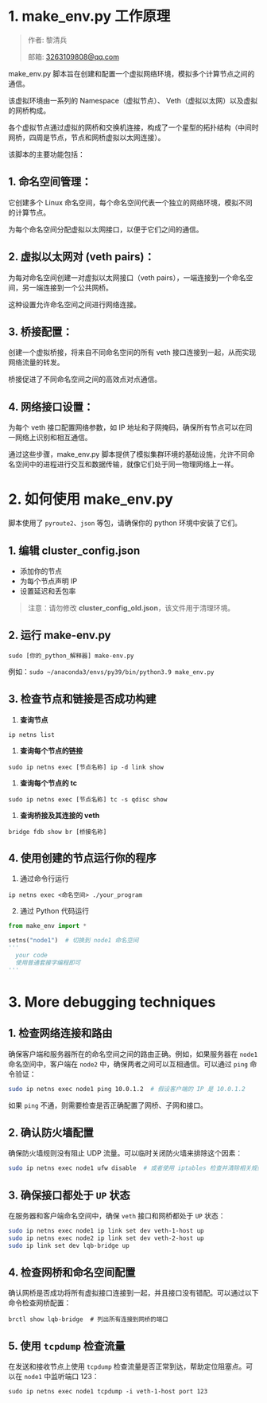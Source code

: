 # 1. **make_env.py 工作原理**

> 作者: 黎清兵
>
> 邮箱: 3263109808@qq.com

make_env.py 脚本旨在创建和配置一个虚拟网络环境，模拟多个计算节点之间的通信。

该虚拟环境由一系列的 Namespace（虚拟节点）、 Veth（虚拟以太网）以及虚拟的网桥构成。

各个虚拟节点通过虚拟的网桥和交换机连接，构成了一个星型的拓扑结构（中间时网桥，四周是节点，节点和网桥虚拟以太网连接）。

该脚本的主要功能包括：

## 1. **命名空间管理：**

它创建多个 Linux 命名空间，每个命名空间代表一个独立的网络环境，模拟不同的计算节点。

为每个命名空间分配虚拟以太网接口，以便于它们之间的通信。

## 2. **虚拟以太网对 (veth pairs)：**

为每对命名空间创建一对虚拟以太网接口（veth pairs），一端连接到一个命名空间，另一端连接到一个公共网桥。

这种设置允许命名空间之间进行网络连接。

## 3. **桥接配置：**

创建一个虚拟桥接，将来自不同命名空间的所有 veth 接口连接到一起，从而实现网络流量的转发。

桥接促进了不同命名空间之间的高效点对点通信。

## 4. **网络接口设置：**

为每个 veth 接口配置网络参数，如 IP 地址和子网掩码，确保所有节点可以在同一网络上识别和相互通信。

通过这些步骤，make_env.py 脚本提供了模拟集群环境的基础设施，允许不同命名空间中的进程进行交互和数据传输，就像它们处于同一物理网络上一样。

# 2. 如何使用 make_env.py

脚本使用了 `pyroute2`、`json` 等包，请确保你的 python 环境中安装了它们。

## 1. 编辑 cluster_config.json

- 添加你的节点
- 为每个节点声明 IP
- 设置延迟和丢包率

> 注意：请勿修改 **cluster_config_old.json**，该文件用于清理环境。

## 2. 运行 make-env.py

```shell
sudo [你的_python_解释器] make-env.py
```

例如：`sudo ~/anaconda3/envs/py39/bin/python3.9 make_env.py`

## 3. 检查节点和链接是否成功构建

1. **查询节点**

```shell
ip netns list
```

1. **查询每个节点的链接**

```shell
sudo ip netns exec [节点名称] ip -d link show
```

1. **查询每个节点的 tc**

```shell
sudo ip netns exec [节点名称] tc -s qdisc show
```

1. **查询桥接及其连接的 veth**

```shell
bridge fdb show br [桥接名称]
```

## 4. 使用创建的节点运行你的程序

1. 通过命令行运行

```shell
ip netns exec <命名空间> ./your_program
```

2. 通过 Python 代码运行

```python
from make_env import *

setns("node1")  # 切换到 node1 命名空间
'''
  your code
  使用普通套接字编程即可
'''
```

# 3. More debugging techniques

## 1. 检查网络连接和路由

确保客户端和服务器所在的命名空间之间的路由正确。例如，如果服务器在 `node1` 命名空间中，客户端在 `node2` 中，确保两者之间可以互相通信。可以通过 `ping` 命令验证：

```bash
sudo ip netns exec node1 ping 10.0.1.2  # 假设客户端的 IP 是 10.0.1.2
```

如果 `ping` 不通，则需要检查是否正确配置了网桥、子网和接口。

## 2. 确认防火墙配置

确保防火墙规则没有阻止 UDP 流量。可以临时关闭防火墙来排除这个因素：

```bash
sudo ip netns exec node1 ufw disable  # 或者使用 iptables 检查并清除相关规则
```

## 3. 确保接口都处于 `UP` 状态

在服务器和客户端命名空间中，确保 `veth` 接口和网桥都处于 `UP` 状态：

```bash
sudo ip netns exec node1 ip link set dev veth-1-host up
sudo ip netns exec node2 ip link set dev veth-2-host up
sudo ip link set dev lqb-bridge up
```

## 4. 检查网桥和命名空间配置

确认网桥是否成功将所有虚拟接口连接到一起，并且接口没有错配。可以通过以下命令检查网桥配置：

```shell
brctl show lqb-bridge  # 列出所有连接到网桥的端口
```

## 5. 使用 `tcpdump` 检查流量

在发送和接收节点上使用 `tcpdump` 检查流量是否正常到达，帮助定位阻塞点。可以在 `node1` 中监听端口 123：

```shell
sudo ip netns exec node1 tcpdump -i veth-1-host port 123
```